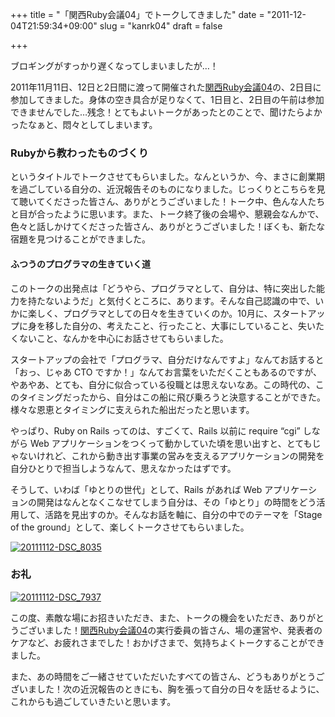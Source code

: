 +++
title = "「関西Ruby会議04」でトークしてきました"
date = "2011-12-04T21:59:34+09:00"
slug = "kanrk04"
draft = false

+++

<p>ブロギングがすっかり遅くなってしまいましたが…！</p>
<p>2011年11月11日、12日と2日間に渡って開催された<a href="http://regional.rubykaigi.org/kansai04" title="関西Ruby会議04 - Regional RubyKaigi">関西Ruby会議04</a>の、2日目に参加してきました。身体の空き具合が足りなくて、1日目と、2日目の午前は参加できませんでした…残念！とてもよいトークがあったとのことで、聞けたらよかったなぁと、悶々としてしまいます。</p>
<h3>Rubyから教わったものづくり</h3>
<p>というタイトルでトークさせてもらいました。なんというか、今、まさに創業期を過ごしている自分の、近況報告そのものになりました。じっくりとこちらを見て聴いてくださった皆さん、ありがとうございました！トーク中、色んな人たちと目が合ったように思います。また、トーク終了後の会場や、懇親会なんかで、色々と話しかけてくださった皆さん、ありがとうございました！ぼくも、新たな宿題を見つけることができました。</p>
<div style="width: 640px; margin: 10px 0;">
  <script src="http://speakerdeck.com/embed/4ec85c5d1c7a040054003770.js"></script>
</div>
<h4>ふつうのプログラマの生きていく道</h4>
<p>このトークの出発点は「どうやら、プログラマとして、自分は、特に突出した能力を持たないようだ」と気付くところに、あります。そんな自己認識の中で、いかに楽しく、プログラマとしての日々を生きていくのか。10月に、スタートアップに身を移した自分の、考えたこと、行ったこと、大事にしていること、失いたくないこと、なんかを中心にお話させてもらいました。</p>
<p>スタートアップの会社で「プログラマ、自分だけなんですよ」なんてお話すると「おっ、じゃあ CTO ですか！」なんてお言葉をいただくこともあるのですが、やあやあ、とても、自分に似合っている役職とは思えないなあ。この時代の、このタイミングだったから、自分はこの船に飛び乗ろうと決意することができた。様々な恩恵とタイミングに支えられた船出だったと思います。</p>
<p>やっぱり、Ruby on Rails ってのは、すごくて、Rails 以前に require &#8220;cgi&#8221; しながら Web アプリケーションをつくって動かしていた頃を思い出すと、とてもじゃないけれど、これから動き出す事業の営みを支えるアプリケーションの開発を自分ひとりで担当しようなんて、思えなかったはずです。</p>
<p>そうして、いわば「ゆとりの世代」として、Rails があれば Web アプリケーションの開発はなんとなくこなせてしまう自分は、その「ゆとり」の時間をどう活用して、活路を見出すのか。そんなお話を軸に、自分の中でのテーマを「Stage of the ground」として、楽しくトークさせてもらいました。</p>
<p><a href="http://www.flickr.com/photos/koichiroo/6361850521/" title="20111112-DSC_8035 by koichiroo, on Flickr"><img src="http://farm7.staticflickr.com/6231/6361850521_18c3637b70_z.jpg" alt="20111112-DSC_8035"></a></p>
<h3>お礼</h3>
<p><a href="http://www.flickr.com/photos/koichiroo/6361838687/" title="20111112-DSC_7937 by koichiroo, on Flickr"><img src="http://farm7.staticflickr.com/6229/6361838687_fae65a13c7_z.jpg" alt="20111112-DSC_7937"></a></p>
<p>この度、素敵な場にお招きいただき、また、トークの機会をいただき、ありがとうございました！<a href="http://regional.rubykaigi.org/kansai04" title="関西Ruby会議04 - Regional RubyKaigi">関西Ruby会議04</a>の実行委員の皆さん、場の運営や、発表者のケアなど、お疲れさまでした！おかげさまで、気持ちよくトークすることができました。</p>
<p>また、あの時間をご一緒させていただいたすべての皆さん、どうもありがとうございました！次の近況報告のときにも、胸を張って自分の日々を話せるように、これからも過ごしていきたいと思います。</p>
